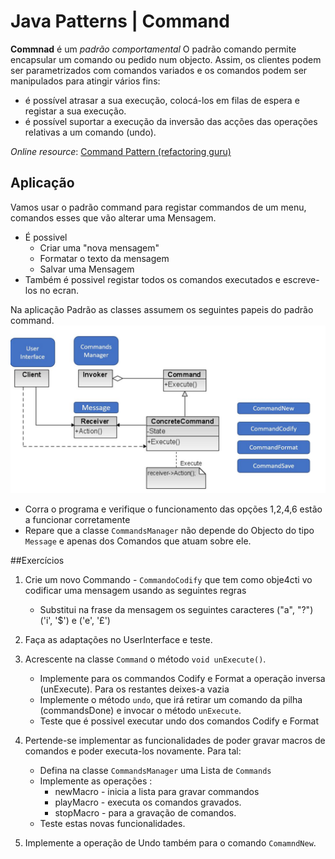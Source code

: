 Java Patterns | Command
===

**Commnad** é um *padrão comportamental* O padrão comando permite encapsular um comando ou pedido num objecto. Assim, os clientes podem ser parametrizados com comandos variados e os comandos podem ser manipulados para atingir vários fins:
   - é possível atrasar a sua execução, colocá-los em filas de espera e registar a sua execução. 
   - é possível suportar a execução da inversão das acções das operações relativas a um comando (undo).

 *Online resource*: [Command Pattern (refactoring guru)](https://refactoring.guru/design-patterns/command)

## Aplicação

Vamos usar o padrão command para registar commandos de um menu, comandos esses que vão alterar uma Mensagem.
- É possivel
    - Criar uma "nova mensagem"
    - Formatar o texto da mensagem
    - Salvar uma Mensagem
- Também é possivel registar todos os comandos executados e escreve-los no ecran.

 Na aplicação Padrão as classes assumem os seguintes papeis do padrão command.
 ![](images/pattern.JPG)
 
  - Corra o programa e verifique o funcionamento das opções 1,2,4,6 estão a funcionar corretamente
  - Repare que a classe `CommandsManager` não depende do Objecto do tipo `Message` e apenas dos Comandos que atuam sobre ele.
 
 ##Exercícios
 
 1. Crie um novo Commando - `CommandoCodify` que tem como obje4cti vo codificar uma mensagem usando as seguintes regras
      - Substitui na frase da mensagem os seguintes caracteres ("a", "?") ('i', '$') e ('e', '£')
               
2.  Faça as adaptações no UserInterface e teste.
 
3.  Acrescente na classe `Command` o método `void unExecute()`.
      - Implemente para os commandos Codify e Format a operação inversa (unExecute). Para os restantes deixes-a vazia
      - Implemente o método `undo`, que irá retirar um comando da pilha (commandsDone) e invocar o método `unExecute`.
      - Teste que é possivel executar undo dos comandos Codify e Format
 
4. Pertende-se implementar as funcionalidades de poder gravar macros de comandos e poder executa-los novamente. Para tal:
      - Defina na classe `CommandsManager` uma Lista de `Commands`
      - Implemente as operações : 
          - newMacro - inicia a lista para gravar commandos
          - playMacro - executa os comandos gravados.
          - stopMacro - para a gravação de comandos.
      - Teste estas novas funcionalidades.

5.  Implemente a operação de Undo também para o comando `ComamndNew`. 
              
